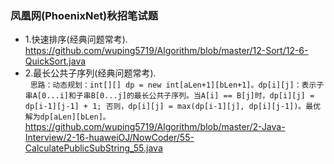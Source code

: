 ### 凤凰网(PhoenixNet)秋招笔试题 ###
* 1.快速排序(经典问题常考).    
   <https://github.com/wuping5719/Algorithm/blob/master/12-Sort/12-6-QuickSort.java>
* 2.最长公共子序列(经典问题常考).  
   `思路：动态规划：int[][] dp = new int[aLen+1][bLen+1]。dp[i][j]：表示子串A[0...i]和子串B[0...j]的最长公共子序列。当A[i] == B[j]时，dp[i][j] = dp[i-1][j-1] + 1; 否则，dp[i][j] = max(dp[i-1][j], dp[i][j-1])。最优解为dp[aLen][bLen]。`    
   <https://github.com/wuping5719/Algorithm/blob/master/2-Java-Interview/2-16-huaweiOJ/NowCoder/55-CalculatePublicSubString_55.java>
 
